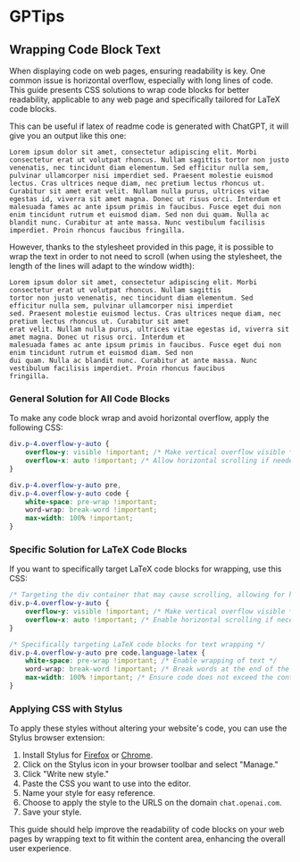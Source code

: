 # GPTips

## Wrapping Code Block Text

When displaying code on web pages, ensuring readability is key. One common issue is horizontal overflow, especially with long lines of code. This guide presents CSS solutions to wrap code blocks for better readability, applicable to any web page and specifically tailored for LaTeX code blocks.

This can be useful if latex of readme code is generated with ChatGPT, it will give you an output like this one:
```
Lorem ipsum dolor sit amet, consectetur adipiscing elit. Morbi consectetur erat ut volutpat rhoncus. Nullam sagittis tortor non justo venenatis, nec tincidunt diam elementum. Sed efficitur nulla sem, pulvinar ullamcorper nisi imperdiet sed. Praesent molestie euismod lectus. Cras ultrices neque diam, nec pretium lectus rhoncus ut. Curabitur sit amet erat velit. Nullam nulla purus, ultrices vitae egestas id, viverra sit amet magna. Donec ut risus orci. Interdum et malesuada fames ac ante ipsum primis in faucibus. Fusce eget dui non enim tincidunt rutrum et euismod diam. Sed non dui quam. Nulla ac blandit nunc. Curabitur at ante massa. Nunc vestibulum facilisis imperdiet. Proin rhoncus faucibus fringilla. 
```

However, thanks to the stylesheet provided in this page, it is possible to wrap the text in order to not need to scroll (when using the stylesheet, the length of the lines will adapt to the window width):
```
Lorem ipsum dolor sit amet, consectetur adipiscing elit. Morbi consectetur erat ut volutpat rhoncus. Nullam sagittis 
tortor non justo venenatis, nec tincidunt diam elementum. Sed efficitur nulla sem, pulvinar ullamcorper nisi imperdiet 
sed. Praesent molestie euismod lectus. Cras ultrices neque diam, nec pretium lectus rhoncus ut. Curabitur sit amet 
erat velit. Nullam nulla purus, ultrices vitae egestas id, viverra sit amet magna. Donec ut risus orci. Interdum et 
malesuada fames ac ante ipsum primis in faucibus. Fusce eget dui non enim tincidunt rutrum et euismod diam. Sed non 
dui quam. Nulla ac blandit nunc. Curabitur at ante massa. Nunc vestibulum facilisis imperdiet. Proin rhoncus faucibus 
fringilla. 
```


### General Solution for All Code Blocks

To make any code block wrap and avoid horizontal overflow, apply the following CSS:

```css
div.p-4.overflow-y-auto {
    overflow-y: visible !important; /* Make vertical overflow visible */
    overflow-x: auto !important; /* Allow horizontal scrolling if needed */
}

div.p-4.overflow-y-auto pre, 
div.p-4.overflow-y-auto code {
    white-space: pre-wrap !important;
    word-wrap: break-word !important;
    max-width: 100% !important;
}
```

### Specific Solution for LaTeX Code Blocks

If you want to specifically target LaTeX code blocks for wrapping, use this CSS:

```css
/* Targeting the div container that may cause scrolling, allowing for horizontal scroll */
div.p-4.overflow-y-auto {
    overflow-y: visible !important; /* Make vertical overflow visible */
    overflow-x: auto !important; /* Enable horizontal scrolling if necessary */
}

/* Specifically targeting LaTeX code blocks for text wrapping */
div.p-4.overflow-y-auto pre code.language-latex {
    white-space: pre-wrap !important; /* Enable wrapping of text */
    word-wrap: break-word !important; /* Break words at the end of the line */
    max-width: 100% !important; /* Ensure code does not exceed the container's width */
}
```

### Applying CSS with Stylus

To apply these styles without altering your website's code, you can use the Stylus browser extension:

1. Install Stylus for [Firefox](https://addons.mozilla.org/en-US/firefox/addon/styl-us/) or [Chrome](https://chrome.google.com/webstore/detail/stylus/clngdbkpkpeebahjckkjfobafhncgmne?hl=en).
2. Click on the Stylus icon in your browser toolbar and select "Manage."
3. Click "Write new style."
4. Paste the CSS you want to use into the editor.
5. Name your style for easy reference.
6. Choose to apply the style to the URLS on the domain `chat.openai.com`.
7. Save your style.

This guide should help improve the readability of code blocks on your web pages by wrapping text to fit within the content area, enhancing the overall user experience.

